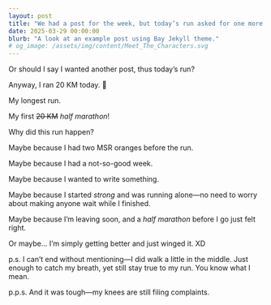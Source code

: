 ```yaml
---
layout: post
title: "We had a post for the week, but today’s run asked for one more."
date: 2025-03-29 00:00:00
blurb: "A look at an example post using Bay Jekyll theme."
# og_image: /assets/img/content/Meet_The_Characters.svg
---
```


Or should I say I wanted another post, thus today’s run?

Anyway, I ran 20 KM today. 🌼

My longest run.

My first <strike>20 KM</strike> <i>half marathon</i>!

Why did this run happen?

Maybe because I had two MSR oranges before the run.

Maybe because I had a not-so-good week.

Maybe because I wanted to write something.

Maybe because I started <i>strong</i> and was running alone—no need to worry about making anyone wait while I finished.

Maybe because I’m leaving soon, and a <i>half marathon</i> before I go just felt right.

Or maybe...
I’m simply getting better and just winged it. XD

p.s. I can’t end without mentioning—I did walk a little in the middle. Just enough to catch my breath, yet still stay true to my run. You know what I mean.

p.p.s. And it was tough—my knees are still filing complaints.
